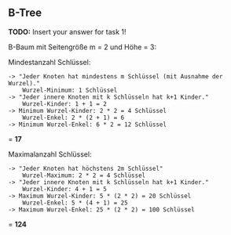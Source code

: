 B-Tree
---

**TODO:** Insert your answer for task 1!

B-Baum mit Seitengröße m = 2 und Höhe = 3:

Mindestanzahl Schlüssel:

    -> "Jeder Knoten hat mindestens m Schlüssel (mit Ausnahme der Wurzel)."
        Wurzel-Minimum: 1 Schlüssel
    -> "Jeder innere Knoten mit k Schlüsseln hat k+1 Kinder."
        Wurzel-Kinder: 1 + 1 = 2
    -> Minimum Wurzel-Kinder: 2 * 2 = 4 Schlüssel
        Wurzel-Enkel: 2 * (2 + 1) = 6
    -> Minimum Wurzel-Enkel: 6 * 2 = 12 Schlüssel

= **17**

Maximalanzahl Schlüssel:
    
    -> "Jeder Knoten hat höchstens 2m Schlüssel"
        Wurzel-Maximum: 2 * 2 = 4 Schlüssel
    -> "Jeder innere Knoten mit k Schlüsseln hat k+1 Kinder."
        Wurzel-Kinder: 4 + 1 = 5
    -> Maximum Wurzel-Kinder: 5 * (2 * 2) = 20 Schlüssel
        Wurzel-Enkel: 5 * (4 + 1) = 25
    -> Maximum Wurzel-Enkel: 25 * (2 * 2) = 100 Schlüssel

= **124**